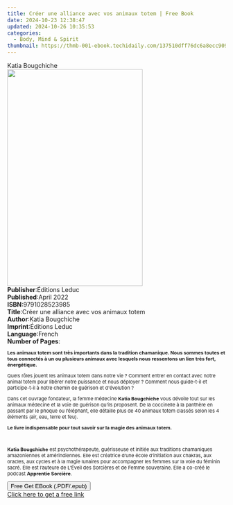 ```yaml
---
title: Créer une alliance avec vos animaux totem | Free Book
date: 2024-10-23 12:38:47
updated: 2024-10-26 10:35:53
categories:
  - Body, Mind & Spirit
thumbnail: https://thmb-001-ebook.techidaily.com/137510dff76dc6a8ecc90957ab2039ebfc72e7cdd71670bb396d86fc2f85ea13.jpg
---
```

<main id="book-container">
  <div class="flex flex-col">
    <div class="book-brief flex-1 py-6 px-4 sm:p-6 md:py-10 md:px-8">
      <!-- brief-->
      <div class="book-brief-main">Katia Bougchiche</div>
    </div>
    <div
      class="book-meta-info flex-1 grid gap-4 col-start-1 col-end-3 row-start-1 sm:mb-6 sm:grid-cols-4 lg:gap-6 lg:col-start-2 lg:row-end-6 lg:row-span-6 lg:mb-0"
    >
      <div
        class="book-meta-info-left place-content-center mt-4 p-4 text-sm leading-6 col-start-2 col-span-2 dark:text-slate-400"
      >
        <img
          class="w-full h-500 object-cover rounded-lg sm:h-255 sm:col-span-2 lg:col-span-full"
          src="https://img-001-ebook.techidaily.com/45404c53ef89bc913659beedc462348b6951b5796e629cc7524930ba3cdd68b7.jpg"
          alt=""
          width="312"
          height="500"
        />
      </div>
      <div
        class="book-meta-info-right mt-2 col-start-1 row-start-2 col-span-3 self-center"
      >
        <!-- meta data  -->
        <div class="flex flex-col px-4 md:px-8">
          <div class="flex-1">
            <strong>Publisher</strong>:<span class="px-2">Éditions Leduc</span>
          </div>
          <div class="flex-1">
            <strong>Published</strong>:<span class="px-2">April 2022</span>
          </div>
          <div class="flex-1">
            <strong>ISBN</strong>:<span class="px-2">9791028523985</span>
          </div>
          <div class="flex-1">
            <strong>Title</strong>:<span class="px-2"
              >Créer une alliance avec vos animaux totem</span
            >
          </div>
          <div class="flex-1">
            <strong>Author</strong>:<span class="px-2">Katia Bougchiche</span>
          </div>
          <div class="flex-1">
            <strong>Imprint</strong>:<span class="px-2">Éditions Leduc</span>
          </div>
          <div class="flex-1">
            <strong>Language</strong>:<span class="px-2">French</span>
          </div>
          <div class="flex-1">
            <strong>Number of Pages</strong>:<span class="px-2"></span>
          </div>
        </div>
      </div>
    </div>
    <div class="book-description flex-1 py-6 px-4 sm:p-6 md:py-10 md:px-8">
      <div class="book-description-main">
        <div accordion-content="" id="description">
          <p style="font-size: 11px">
            <b
              >Les animaux totem sont très importants dans la tradition
              chamanique. Nous sommes toutes et tous connectés à un ou plusieurs
              animaux avec lesquels nous ressentons un lien très fort,
              énergétique.</b
            >
          </p>
          <p style="font-size: 11px">
            Quels rôles jouent les animaux totem dans notre vie ? Comment entrer
            en contact avec notre animal totem pour libérer notre puissance et
            nous déployer ? Comment nous guide-t-il et participe-t-il à notre
            chemin de guérison et d'évolution ?
          </p>
          <p style="font-size: 11px">
            Dans cet ouvrage fondateur, la femme médecine
            <b>Katia Bougchiche</b> vous dévoile tout sur les animaux médecine
            et la voie de guérison qu’ils proposent. De la coccinelle à la
            panthère en passant par le phoque ou l’éléphant, elle détaille plus
            de 40 animaux totem classés selon les 4 éléments (air, eau, terre et
            feu).
          </p>
          <p style="font-size: 11px">
            <b
              >Le livre indispensable pour tout savoir sur la magie des animaux
              totem.</b
            >
          </p>
          <p style="font-size: 11px">&nbsp;</p>
          <p style="font-size: 11px">
            <b>Katia Bougchiche</b>&nbsp;est psychothérapeute, guérisseuse et
            initiée aux traditions chamaniques amazoniennes et amérindiennes.
            Elle est créatrice d’une école d’initiation aux chakras, aux
            oracles, aux cycles et à la magie lunaires pour accompagner les
            femmes sur la voie du féminin sacré. Elle est l’auteure de L’Éveil
            des Sorcières et de Femme souveraine. Elle a co-créé le podcast
            <b>Apprentie Sorcière</b>.
          </p>
        </div>
        <div class="accordion-fader"></div>
      </div>
    </div>
    <div class="book-excerpts flex-1 py-6 px-4 sm:p-6 md:py-10 md:px-8"></div>
    <div
      class="book-about-author flex-1 py-6 px-4 sm:p-6 md:py-10 md:px-8"
    ></div>
    <div class="book-free-get flex-1 py-6 px-4 sm:p-6 md:py-10 md:px-8">
      <button
        id="btn-free-get"
        class="bg-blue-500 hover:bg-blue-700 text-white font-bold py-2 px-4 rounded"
      >
        Free Get EBook (.PDF/.epub)
      </button>
      <div id="countdown-display" class="px-2 text-lg mt-2"></div>
      <a
        id="free-link"
        class="hidden bg-blue-500 hover:bg-blue-700 text-white font-bold py-2 px-4 rounded"
        href="https://www.ebooks.com/en-us/book/210755284/cr-er-une-alliance-avec-vos-animaux-totem/katia-bougchiche/"
        target="_blank"
        >Click here to get a free link</a
      >
    </div>
    <script>
      let countdownTime = 0;
      let countdownInterval = null;
      document
        .getElementById('btn-free-get')
        .addEventListener('click', startCountdown);
      function startCountdown() {
        countdownTime = new Date().getTime() + 60000 * 3;
        countdownInterval = setInterval(updateCountdown, 1000);
        document.getElementById('btn-free-get').disabled = true;
        document
          .getElementById('btn-free-get')
          .classList.add('bg-gray-500', 'cursor-not-allowed');
      }
      function updateCountdown() {
        let currentTime = new Date().getTime();
        let timeLeft = countdownTime - currentTime;
        let secondsLeft = Math.floor(timeLeft / 1000);
        document.getElementById('countdown-display').innerHTML =
          `Remaining time: ${secondsLeft} seconds.`;
        if (secondsLeft <= 0) {
          clearInterval(countdownInterval);
          document.getElementById('btn-free-get').classList.add('hidden');
          document.getElementById('free-link').classList.remove('hidden');
          document.getElementById('countdown-display').innerHTML = '';
        }
      }
    </script>
  </div>
</main>
